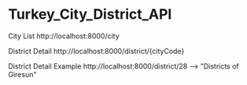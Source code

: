 # Turkey_City_District_API

City List
http://localhost:8000/city

District Detail
http://localhost:8000/district/{cityCode}

District Detail Example
http://localhost:8000/district/28 --> "Districts of Giresun" 
